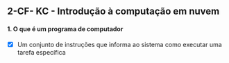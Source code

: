 ## 2-CF- KC - Introdução à computação em nuvem

#### 1. O que é um programa de computador
- [x] Um conjunto de instruções que informa ao sistema como executar uma tarefa específica
